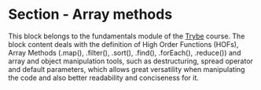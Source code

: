 # Section - Array methods

This block belongs to the fundamentals module of the [Trybe](https://www.betrybe.com/) course. The block content deals with the definition of High Order Functions (HOFs), Array Methods (.map(), .filter(), .sort(), .find(), .forEach(), .reduce()) and array and object manipulation tools, such as destructuring, spread operator and default parameters, which allows great versatility when manipulating the code and also better readability and conciseness for it.
